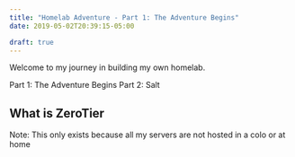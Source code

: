 ```yaml
---
title: "Homelab Adventure - Part 1: The Adventure Begins"
date: 2019-05-02T20:39:15-05:00

draft: true
---
```


Welcome to my journey in building my own homelab.

Part 1: The Adventure Begins
Part 2: Salt

<!--more-->

## What is ZeroTier

Note: This only exists because all my servers are not hosted in a colo or at home

